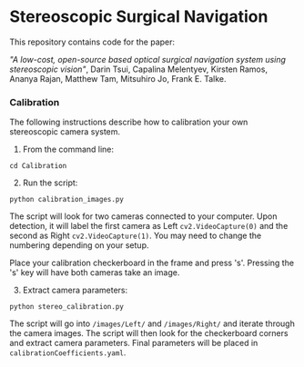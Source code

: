 
# Stereoscopic Surgical Navigation

This repository contains code for the paper:

_"A low-cost, open-source based optical surgical
navigation system using stereoscopic vision"_, Darin Tsui, Capalina Melentyev, Kirsten Ramos, Ananya Rajan, Matthew Tam, Mitsuhiro Jo, Frank E. Talke.

### Calibration

The following instructions describe how to calibration your own stereoscopic camera system.

1. From the command line:
```
cd Calibration
```

2. Run the script:
```
python calibration_images.py
```
The script will look for two cameras connected to your computer. Upon detection, it will label the first camera as Left `cv2.VideoCapture(0)` and the second as Right `cv2.VideoCapture(1)`. You may need to change the numbering depending on your setup. 

Place your calibration checkerboard in the frame and press 's'. Pressing the 's' key will have both cameras take an image.

3. Extract camera parameters:
```
python stereo_calibration.py
```
The script will go into `/images/Left/` and `/images/Right/` and iterate through the camera images. The script will then look for the checkerboard corners and extract camera parameters. Final parameters will be placed in `calibrationCoefficients.yaml`.
